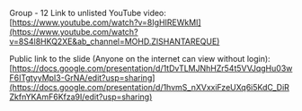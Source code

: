 
Group - 12
Link to unlisted YouTube video:
[https://www.youtube.com/watch?v=8IgHIREWkMI](https://www.youtube.com/watch?v=8S4l8HKQ2XE&ab_channel=MOHD.ZISHANTAREQUE)

Public link to the slide (Anyone on the internet can view without login):
[https://docs.google.com/presentation/d/1tDvTLMJNhHZr54t5VVJqgHu03wF6ITgtyyMpI3-GrNA/edit?usp=sharing](https://docs.google.com/presentation/d/1hvmS_nXVxxiFzeUXq6i5KdC_DiRZkfnYKAmF6Kfza9I/edit?usp=sharing)
